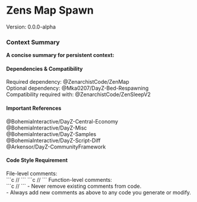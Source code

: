 <h1>Zens Map Spawn</h1>
Version: 0.0.0-alpha

<h3>Context Summary</h3>
<b>A concise summary for persistent context:</b>

<h4>Dependencies & Compatibility</h4>
Required dependency: @ZenarchistCode/ZenMap<br />
Optional dependency: @Mka0207/DayZ-Bed-Respawning<br />
Compatibility required with: @ZenarchistCode/ZenSleepV2

<h4>Important References</h4>
@BohemiaInteractive/DayZ-Central-Economy<br />
@BohemiaInteractive/DayZ-Misc<br />
@BohemiaInteractive/DayZ-Samples<br />
@BohemiaInteractive/DayZ-Script-Diff<br />
@Arkensor/DayZ-CommunityFramework

<h4>Code Style Requirement</h4>
File-level comments:<br />
```c
// <Filename>
```
```c
// <Short description of what this file does>
```
Function-level comments:<br />
```c
// <Short description of what this function does>
```
- Never remove existing comments from code.<br />
- Always add new comments as above to any code you generate or modify.
